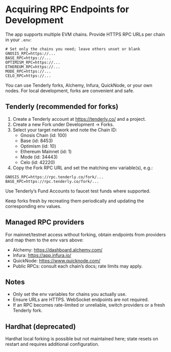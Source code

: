 # Acquiring RPC Endpoints for Development

The app supports multiple EVM chains. Provide HTTPS RPC URLs per chain in your `.env`:

```env
# Set only the chains you need; leave others unset or blank
GNOSIS_RPC=https://...
BASE_RPC=https://...
OPTIMISM_RPC=https://...
ETHEREUM_RPC=https://...
MODE_RPC=https://...
CELO_RPC=https://...
```

You can use Tenderly forks, Alchemy, Infura, QuickNode, or your own nodes. For local development, forks are convenient and safe.

## Tenderly (recommended for forks)

1. Create a Tenderly account at https://tenderly.co/ and a project.
2. Create a new Fork under Development → Forks.
3. Select your target network and note the Chain ID:
   - Gnosis Chain (id: 100)
   - Base (id: 8453)
   - Optimism (id: 10)
   - Ethereum Mainnet (id: 1)
   - Mode (id: 34443)
   - Celo (id: 42220)
4. Copy the Fork RPC URL and set the matching env variable(s), e.g.:

```env
GNOSIS_RPC=https://rpc.tenderly.co/fork/...
BASE_RPC=https://rpc.tenderly.co/fork/...
```

Use Tenderly’s Fund Accounts to faucet test funds where supported.

Keep forks fresh by recreating them periodically and updating the corresponding env values.

## Managed RPC providers

For mainnet/testnet access without forking, obtain endpoints from providers and map them to the env vars above:

- Alchemy: https://dashboard.alchemy.com/
- Infura: https://app.infura.io/
- QuickNode: https://www.quicknode.com/
- Public RPCs: consult each chain’s docs; rate limits may apply.

## Notes

- Only set the env variables for chains you actually use.
- Ensure URLs are HTTPS. WebSocket endpoints are not required.
- If an RPC becomes rate-limited or unreliable, switch providers or a fresh Tenderly fork.

## Hardhat (deprecated)

Hardhat local forking is possible but not maintained here; state resets on restart and requires additional configuration.

